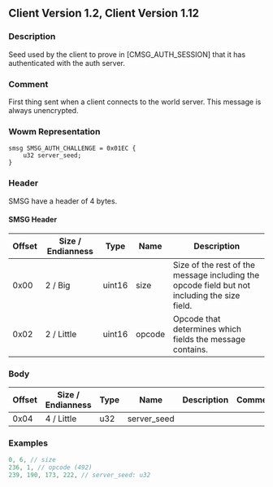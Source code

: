 ## Client Version 1.2, Client Version 1.12

### Description

Seed used by the client to prove in [CMSG_AUTH_SESSION] that it has authenticated with the auth server.

### Comment

First thing sent when a client connects to the world server.
This message is always unencrypted.

### Wowm Representation
```rust,ignore
smsg SMSG_AUTH_CHALLENGE = 0x01EC {
    u32 server_seed;
}
```
### Header
SMSG have a header of 4 bytes.

#### SMSG Header
| Offset | Size / Endianness | Type   | Name   | Description |
| ------ | ----------------- | ------ | ------ | ----------- |
| 0x00   | 2 / Big           | uint16 | size   | Size of the rest of the message including the opcode field but not including the size field.|
| 0x02   | 2 / Little        | uint16 | opcode | Opcode that determines which fields the message contains.|
### Body
| Offset | Size / Endianness | Type | Name | Description | Comment |
| ------ | ----------------- | ---- | ---- | ----------- | ------- |
| 0x04 | 4 / Little | u32 | server_seed |  |  |
### Examples
```c
0, 6, // size
236, 1, // opcode (492)
239, 190, 173, 222, // server_seed: u32
```
